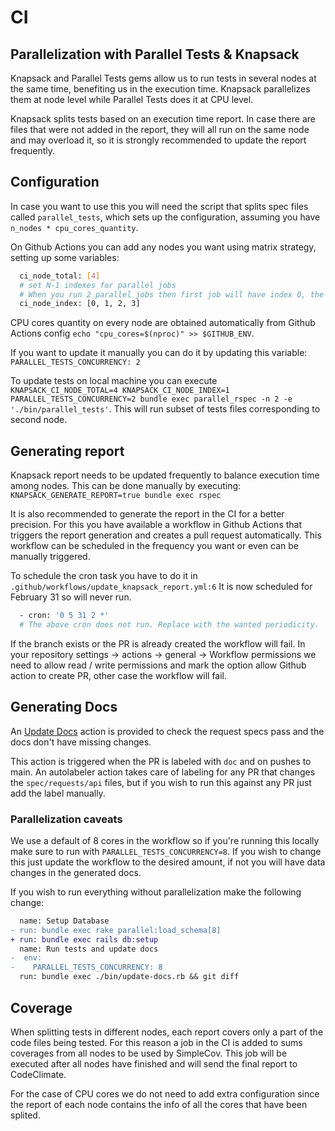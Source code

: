 # CI

## Parallelization with Parallel Tests & Knapsack
Knapsack and Parallel Tests gems allow us to run tests in several nodes at the same time, benefiting us in the execution time. Knapsack parallelizes them at node level while Parallel Tests does it at CPU level.

Knapsack splits tests based on an execution time report. In case there are files that were not added in the report, they will all run on the same node and may overload it, so it is strongly recommended to update the report frequently.

## Configuration
In case you want to use this you will need the script that splits spec files called `parallel_tests`, which sets up the configuration, assuming you have `n_nodes * cpu_cores_quantity`.

On Github Actions you can add any nodes you want using matrix strategy, setting up some variables:

```sh
  ci_node_total: [4]
  # set N-1 indexes for parallel jobs
  # When you run 2 parallel jobs then first job will have index 0, the second job will have index 1 etc
  ci_node_index: [0, 1, 2, 3]
```

CPU cores quantity on every node are obtained automatically from Github Actions config `echo "cpu_cores=$(nproc)" >> $GITHUB_ENV`.

If you want to update it manually you can do it by updating this variable:
`PARALLEL_TESTS_CONCURRENCY: 2`

To update tests on local machine you can execute `KNAPSACK_CI_NODE_TOTAL=4 KNAPSACK_CI_NODE_INDEX=1 PARALLEL_TESTS_CONCURRENCY=2 bundle exec parallel_rspec -n 2 -e './bin/parallel_tests'`. This will run subset of tests files corresponding to second node.

## Generating report
Knapsack report needs to be updated frequently to balance execution time among nodes. This can be done manually by executing:
`KNAPSACK_GENERATE_REPORT=true bundle exec rspec`

It is also recommended to generate the report in the CI for a better precision. For this you have available a workflow in Github Actions that triggers the report generation and creates a pull request automatically. This workflow can be scheduled in the frequency you want or even can be manually triggered.

To schedule the cron task you have to do it in `.github/workflows/update_knapsack_report.yml:6`
It is now scheduled for February 31 so will never run.

```sh
  - cron: '0 5 31 2 *'
  # The above cron does not run. Replace with the wanted periodicity.
```

If the branch exists or the PR is already created the workflow will fail.
In your repository settings -> actions -> general ->  Workflow permissions we need to allow read / write permissions and mark the option allow Github action to create PR, other case the workflow will fail.

## Generating Docs
An [Update Docs](./.github/workflows/update_docs.yml) action is provided to check the request specs pass and the docs don't have missing changes.

This action is triggered when the PR is labeled with `doc` and on pushes to main.
An autolabeler action takes care of labeling for any PR that changes the `spec/requests/api` files, but if you wish to run this against any PR just add the label manually.
### Parallelization caveats
We use a default of 8 cores in the  workflow so if you're running this locally make sure to run with `PARALLEL_TESTS_CONCURRENCY=8`. If you wish to change this just update the workflow to the desired amount, if not you will have data changes in the generated docs.

If you wish to run everything without parallelization make the following change:
```diff
  name: Setup Database
- run: bundle exec rake parallel:load_schema[8]
+ run: bundle exec rails db:setup
  name: Run tests and update docs
-  env:
-    PARALLEL_TESTS_CONCURRENCY: 8
  run: bundle exec ./bin/update-docs.rb && git diff
```
## Coverage
When splitting tests in different nodes, each report covers only a part of the code files being tested.
For this reason a job in the CI is added to sums coverages from all nodes to be used by SimpleCov. This job will be executed after all nodes have finished and will send the final report to CodeClimate.

For the case of CPU cores we do not need to add extra configuration since the report of each node contains the info of all the cores that have been splited.
